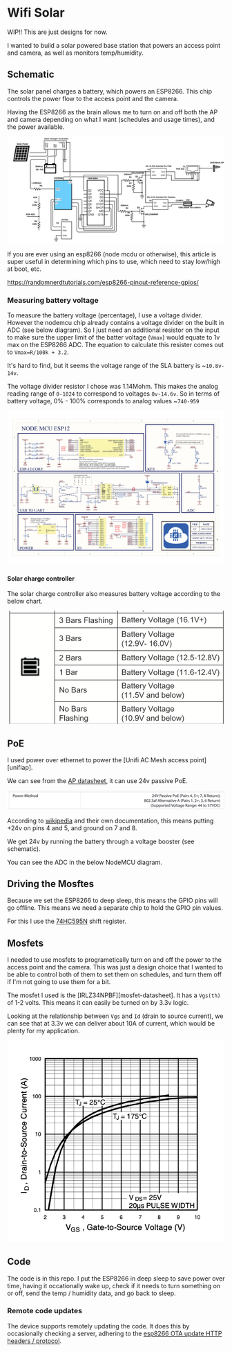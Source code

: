 # Wifi Solar

WIP!! This are just designs for now.

I wanted to build a solar powered base station that powers an access point and camera, as well as monitors temp/humidity.

## Schematic

The solar panel charges a battery, which powers an ESP8266.  This chip controls the power flow to the access point and the camera.

Having the ESP8266 as the brain allows me to turn on and off both the AP and camera depending on what I want (schedules and usage times), and the power available.

![schematic](./docs/Wifi-Solar.svg)

If you are ever using an esp8266 (node mcdu or otherwise), this article is super useful in determining which pins to use, which need to stay low/high at boot, etc.

https://randomnerdtutorials.com/esp8266-pinout-reference-gpios/

### Measuring battery voltage

To measure the battery voltage (percentage), I use a voltage divider.  However the nodemcu chip already contains a voltage divider on the built in ADC (see below diagram).  So I just need an additional resistor on the input to make sure the upper limit of the batter voltage (`Vmax`) would equate to 1v max on the ESP8266 ADC.  The equation to calculate this resister comes out to `Vmax=R/100k + 3.2`.

It's hard to find, but it seems the voltage range of the SLA battery is ~`10.8v-14v`.

The voltage divider resistor I chose was 1.14Mohm. This makes the analog reading range of `0-1024` to correspond to voltages `0v-14.6v`.  So in terms of battery voltage, 0% - 100% corresponds to analog values ~`740-959`

![nodemcu](./docs/nodemcu.png)

#### Solar charge controller

The solar charge controller also measures battery voltage according to the below chart.

![solarBatLevel](./docs/batlevel.png)

## PoE

I used power over ethernet to power the [Unifi AC Mesh access point][unifiap].

We can see from the [AP datasheet](https://dl.ubnt.com/datasheets/unifi/UniFi_AC_Mesh_DS.pdf), it can use 24v passive PoE.

![poe](./docs/ap-poe.png)

According to [wikipedia](https://en.wikipedia.org/wiki/Power_over_Ethernet#Passive) and their own documentation, this means putting +24v on pins 4 and 5, and ground on 7 and 8.

We get 24v by running the battery through a voltage booster (see schematic).

You can see the ADC in the below NodeMCU diagram.

## Driving the Mosftes

Because we set the ESP8266 to deep sleep, this means the GPIO pins will go offline. This means we need a separate chip to hold the GPIO pin values.

For this I use the [74HC595N](https://www.diodes.com/assets/Datasheets/74HC595.pdf) shift register.

## Mosfets

I needed to use mosfets to programetically turn on and off the power to the access point and the camera.  This was just a design choice that I wanted to be able to control both of them to set them on schedules, and turn them off if I'm not going to use them for a bit.

The mosfet I used is the [IRLZ34NPBF][mosfet-datasheet].  It has a `Vgs(th)` of 1-2 volts.  This means it can easily be turned on by 3.3v logic.

Looking at the relationship between `Vgs` and `Id` (drain to source current), we can see that at 3.3v we can deliver about 10A of current, which would be plenty for my application.

![vgs](docs/mosfet-vgs.png)

## Code

The code is in this repo.  I put the ESP8266 in deep sleep to save power over time, having it occationally wake up, check if it needs to turn something on or off, send the temp / humidity data, and go back to sleep.

### Remote code updates

The device supports remotely updating the code.  It does this by occasionally checking a server, adhering to the [esp8266 OTA update HTTP headers / protocol](https://arduino-esp8266.readthedocs.io/en/latest/ota_updates/readme.html).
